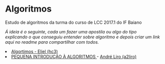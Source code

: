 # Algoritmos
Estudo de algoritmos da turma do curso de LCC 2017.1 do IF Baiano

*Á ideia é o seguinte, cada um fazer uma apostila ou algo do tipo explicando o que conseguiu entender sobre algoritmo e depois criar um link aqui no readme para compartilhar com todos.*

<li><a href="./hc3/estudos-algortimos-hc3.md">Algortimos - Eliel (hc3)</a></li>

<li><a href="https://github.com/2017-1-LCC/Algoritmos/blob/master/a2liro/README.md">PEQUENA INTRODUÇÃO À ALGORITMOS </a> - <a href="https://github.com/a2liro">André Liro (a2liro)</a></li>
